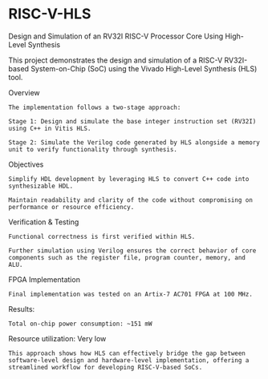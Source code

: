 # RISC-V-HLS
Design and Simulation of an RV32I RISC-V Processor Core Using High-Level Synthesis

This project demonstrates the design and simulation of a RISC-V RV32I-based System-on-Chip (SoC) using the Vivado High-Level Synthesis (HLS) tool.

Overview
  
    The implementation follows a two-stage approach:

    Stage 1: Design and simulate the base integer instruction set (RV32I) using C++ in Vitis HLS.

    Stage 2: Simulate the Verilog code generated by HLS alongside a memory unit to verify functionality through synthesis.

Objectives
  
    Simplify HDL development by leveraging HLS to convert C++ code into synthesizable HDL.

    Maintain readability and clarity of the code without compromising on performance or resource efficiency.

Verification & Testing
 
    Functional correctness is first verified within HLS.

    Further simulation using Verilog ensures the correct behavior of core components such as the register file, program counter, memory, and ALU.

FPGA Implementation
 
    Final implementation was tested on an Artix-7 AC701 FPGA at 100 MHz.

Results:

    Total on-chip power consumption: ~151 mW

Resource utilization: Very low

    This approach shows how HLS can effectively bridge the gap between software-level design and hardware-level implementation, offering a streamlined workflow for developing RISC-V-based SoCs.
